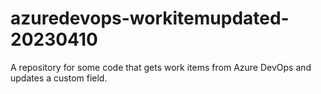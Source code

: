 # azuredevops-workitemupdated-20230410
A repository for some code that gets work items from Azure DevOps and updates a custom field.
